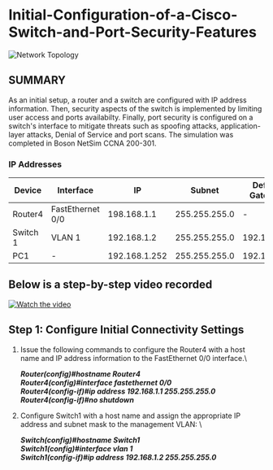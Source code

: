 # Initial-Configuration-of-a-Cisco-Switch-and-Port-Security-Features
![Network Topology](https://imgur.com/4K1jHSC.jpg)

## SUMMARY
As an initial setup, a router and a switch are configured with IP address information. Then, security aspects of the switch is implemented by limiting user access and ports availabilty. Finally, port security is configured on a switch's interface to mitigate threats such as spoofing attacks, application-layer attacks, Denial of Service and port scans. The simulation was completed in Boson NetSim CCNA 200-301. 

### IP Addresses
| Device                   | Interface    |  IP    | Subnet | Default Gateway
| ------------------------ | -----------  | -----  | ------ | ---------------
| Router4                  | FastEthernet 0/0 | 198.168.1.1 | 255.255.255.0 | -
| Switch 1                 | VLAN 1 |192.168.1.2 | 255.255.255.0 | 192.168.1.1
| PC1                      | - |192.168.1.252 | 255.255.255.0 | 192.168.1.1

## Below is a step-by-step video recorded  
[![Watch the video](https://img.youtube.com/vi/baV2BQx7pDE/hqdefault.jpg)](https://youtu.be/baV2BQx7pDE)

## Step 1: Configure Initial Connectivity Settings

1. Issue the following commands to configure the Router4 with a host name and IP address information to the FastEthernet 0/0 interface.\
   
	***Router(config)#hostname Router4***\
        ***Router4(config)#interface fastethernet 0/0***\
      	***Router4(config-if)#ip address 192.168.1.1 255.255.255.0***\
   	***Router4(config-if)#no shutdown***

3. Configure Switch1 with a host name and assign the appropriate IP address and subnet mask to the management VLAN: \

	***Switch(config)#hostname Switch1***\
	***Switch1(config)#interface vlan 1***\
	***Switch1(config-if)#ip address 192.168.1.2 255.255.255.0***



